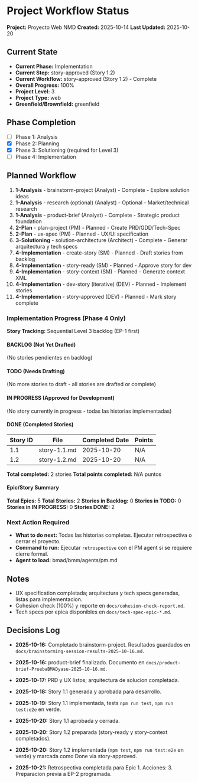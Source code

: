 ﻿# Project Workflow Status

**Project:** Proyecto Web NMD
**Created:** 2025-10-14
**Last Updated:** 2025-10-20

## Current State
- **Current Phase:** Implementation
- **Current Step:** story-approved (Story 1.2)
- **Current Workflow:** story-approved (Story 1.2) - Complete
- **Overall Progress:** 100%
- **Project Level:** 3
- **Project Type:** web
- **Greenfield/Brownfield:** greenfield

## Phase Completion
- [ ] Phase 1: Analysis
- [x] Phase 2: Planning
- [x] Phase 3: Solutioning (required for Level 3)
- [ ] Phase 4: Implementation

## Planned Workflow
1. **1-Analysis** - brainstorm-project (Analyst) - Complete - Explore solution ideas
2. **1-Analysis** - research (optional) (Analyst) - Optional - Market/technical research
3. **1-Analysis** - product-brief (Analyst) - Complete - Strategic product foundation
4. **2-Plan** - plan-project (PM) - Planned - Create PRD/GDD/Tech-Spec
5. **2-Plan** - ux-spec (PM) - Planned - UX/UI specification
6. **3-Solutioning** - solution-architecture (Architect) - Complete - Generar arquitectura y tech specs
7. **4-Implementation** - create-story (SM) - Planned - Draft stories from backlog
8. **4-Implementation** - story-ready (SM) - Planned - Approve story for dev
9. **4-Implementation** - story-context (SM) - Planned - Generate context XML
10. **4-Implementation** - dev-story (iterative) (DEV) - Planned - Implement stories
11. **4-Implementation** - story-approved (DEV) - Planned - Mark story complete

### Implementation Progress (Phase 4 Only)

**Story Tracking:** Sequential Level 3 backlog (EP-1 first)

#### BACKLOG (Not Yet Drafted)

(No stories pendientes en backlog)

#### TODO (Needs Drafting)

(No more stories to draft - all stories are drafted or complete)

#### IN PROGRESS (Approved for Development)

(No story currently in progress - todas las historias implementadas)

#### DONE (Completed Stories)

| Story ID | File | Completed Date | Points |
| -------- | ---- | -------------- | ------ |
| 1.1 | story-1.1.md | 2025-10-20 | N/A |
| 1.2 | story-1.2.md | 2025-10-20 | N/A |

**Total completed:** 2 stories
**Total points completed:** N/A puntos

#### Epic/Story Summary

**Total Epics:** 5
**Total Stories:** 2
**Stories in Backlog:** 0
**Stories in TODO:** 0
**Stories in IN PROGRESS:** 0
**Stories DONE:** 2

### Next Action Required
- **What to do next:** Todas las historias completas. Ejecutar retrospectiva o cerrar el proyecto.
- **Command to run:** Ejecutar `retrospective` con el PM agent si se requiere cierre formal.
- **Agent to load:** bmad/bmm/agents/pm.md

## Notes
- UX specification completada; arquitectura y tech specs generadas, listas para implementacion.
- Cohesion check (100%) y reporte en `docs/cohesion-check-report.md`.
- Tech specs por epica disponibles en `docs/tech-spec-epic-*.md`.

## Decisions Log
- **2025-10-16:** Completado brainstorm-project. Resultados guardados en `docs/brainstorming-session-results-2025-10-16.md`.
- **2025-10-16:** product-brief finalizado. Documento en `docs/product-brief-PruebaBMADyasu-2025-10-16.md`.
- **2025-10-17:** PRD y UX listos; arquitectura de solucion completada.
- **2025-10-18:** Story 1.1 generada y aprobada para desarrollo.
- **2025-10-19:** Story 1.1 implementada, tests `npm run test`, `npm run test:e2e` en verde.
- **2025-10-20:** Story 1.1 aprobada y cerrada.
- **2025-10-20:** Story 1.2 preparada (story-ready y story-context completados).
- **2025-10-20:** Story 1.2 implementada (`npm test`, `npm run test:e2e` en verde) y marcada como Done via story-approved.




- **2025-10-21:** Retrospectiva completada para Epic 1. Acciones: 3. Preparacion previa a EP-2 programada.
